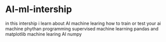 # AI-ml-intership
in this intership i learn about AI machine learing
how to train or test your ai machine 
phythan programming
supervised machine learning
pandas and matplotlib
machine learing
AI
numpy
